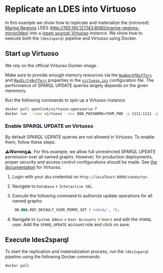 # Replicate an LDES into Virtuoso

In this example we show how to replicate and materialize the (mirrored) [Marine Regions](https://marineregions.org) LDES (<http://193.190.127.143:8080/marine-regions-mirror/ldes>) into a [(open source) Virtuoso](https://vos.openlinksw.com/owiki/wiki/VOS) instance. We show how to execute both the  `ldes2sparql` pipeline and Virtuoso using Docker.

## Start up Virtuoso

We rely on the official Virtuoso Docker image. 

Make sure to provide enough memory resources via the [`NumberOfBuffers`](https://github.com/rdf-connect/ldes2sparql/blob/main/examples/virtuoso/virtuoso.ini#L95) and [`MaxDirtyBuffers`](https://github.com/rdf-connect/ldes2sparql/blob/main/examples/virtuoso/virtuoso.ini#L96) properties in the [`virtuoso.ini`](https://github.com/rdf-connect/ldes2sparql/blob/main/examples/virtuoso/virtuoso.ini) configuration file. The performance of SPARQL UPDATE queries largely depends on the given memmory.


Run the following commands to spin up a Virtuoso instance:

```bash
docker pull openlink/virtuoso-opensource-7
docker run --name virtuoso --env DBA_PASSWORD=YOUR_PWD -p 1111:1111 -p 8890:8890 -v `pwd`:/database -it openlink/virtuoso-opensource-7:latest
```

### Enable SPARQL UPDATE on Virtuoso

By default SPARQL UDPATE queries are not allowed in Virtuoso. To enable them, follow these steps:

**⚠️Warning⚠️**: For this example, we allow full unrestricted SPARQL UPDATE permission over all named graphs. However, for production deployments, proper security and access control configurations should be made. See [the documentation](https://docs.openlinksw.com/virtuoso/rdfsparqlprotocolendpoint/#rdfsupportedprotocolendpointurisparqlauthex) for Virtuoso.

1. Login with your `dba` credential on `http://localhost:8890/conductor`.

2. Navigate to `Database` > `Interactive SQL`.

3. Execute the following command to authorize update operations for all named graphs:

   ```SQL
    DB.DBA.RDF_DEFAULT_USER_PERMS_SET ('nobody', 7);
   ```

4. Navigate to `System Admin` > `User Accounts` > `Users` and edit the `SPARQL` user. Add the `SPARQ_UPDATE` account role and click on save.

## Execute ldes2sparql

To start the replication and materialization process, run the `ldes2sparql` pipeline using the following Docker commands:

```bash
docker pull 
```